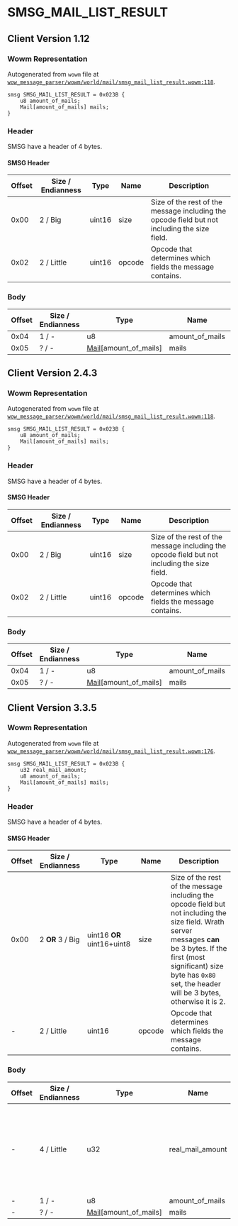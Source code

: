 # SMSG_MAIL_LIST_RESULT

## Client Version 1.12

### Wowm Representation

Autogenerated from `wowm` file at [`wow_message_parser/wowm/world/mail/smsg_mail_list_result.wowm:118`](https://github.com/gtker/wow_messages/tree/main/wow_message_parser/wowm/world/mail/smsg_mail_list_result.wowm#L118).
```rust,ignore
smsg SMSG_MAIL_LIST_RESULT = 0x023B {
    u8 amount_of_mails;
    Mail[amount_of_mails] mails;
}
```
### Header

SMSG have a header of 4 bytes.

#### SMSG Header

| Offset | Size / Endianness | Type   | Name   | Description |
| ------ | ----------------- | ------ | ------ | ----------- |
| 0x00   | 2 / Big           | uint16 | size   | Size of the rest of the message including the opcode field but not including the size field.|
| 0x02   | 2 / Little        | uint16 | opcode | Opcode that determines which fields the message contains.|

### Body

| Offset | Size / Endianness | Type | Name | Description | Comment |
| ------ | ----------------- | ---- | ---- | ----------- | ------- |
| 0x04 | 1 / - | u8 | amount_of_mails |  |  |
| 0x05 | ? / - | [Mail](mail.md)[amount_of_mails] | mails |  |  |

## Client Version 2.4.3

### Wowm Representation

Autogenerated from `wowm` file at [`wow_message_parser/wowm/world/mail/smsg_mail_list_result.wowm:118`](https://github.com/gtker/wow_messages/tree/main/wow_message_parser/wowm/world/mail/smsg_mail_list_result.wowm#L118).
```rust,ignore
smsg SMSG_MAIL_LIST_RESULT = 0x023B {
    u8 amount_of_mails;
    Mail[amount_of_mails] mails;
}
```
### Header

SMSG have a header of 4 bytes.

#### SMSG Header

| Offset | Size / Endianness | Type   | Name   | Description |
| ------ | ----------------- | ------ | ------ | ----------- |
| 0x00   | 2 / Big           | uint16 | size   | Size of the rest of the message including the opcode field but not including the size field.|
| 0x02   | 2 / Little        | uint16 | opcode | Opcode that determines which fields the message contains.|

### Body

| Offset | Size / Endianness | Type | Name | Description | Comment |
| ------ | ----------------- | ---- | ---- | ----------- | ------- |
| 0x04 | 1 / - | u8 | amount_of_mails |  |  |
| 0x05 | ? / - | [Mail](mail.md)[amount_of_mails] | mails |  |  |

## Client Version 3.3.5

### Wowm Representation

Autogenerated from `wowm` file at [`wow_message_parser/wowm/world/mail/smsg_mail_list_result.wowm:176`](https://github.com/gtker/wow_messages/tree/main/wow_message_parser/wowm/world/mail/smsg_mail_list_result.wowm#L176).
```rust,ignore
smsg SMSG_MAIL_LIST_RESULT = 0x023B {
    u32 real_mail_amount;
    u8 amount_of_mails;
    Mail[amount_of_mails] mails;
}
```
### Header

SMSG have a header of 4 bytes.

#### SMSG Header

| Offset | Size / Endianness | Type   | Name   | Description |
| ------ | ----------------- | ------ | ------ | ----------- |
| 0x00   | 2 **OR** 3 / Big           | uint16 **OR** uint16+uint8 | size | Size of the rest of the message including the opcode field but not including the size field. Wrath server messages **can** be 3 bytes. If the first (most significant) size byte has `0x80` set, the header will be 3 bytes, otherwise it is 2.|
| -      | 2 / Little| uint16 | opcode | Opcode that determines which fields the message contains. |

### Body

| Offset | Size / Endianness | Type | Name | Description | Comment |
| ------ | ----------------- | ---- | ---- | ----------- | ------- |
| - | 4 / Little | u32 | real_mail_amount |  | azerothcore: this will display warning about undelivered mail to player if realCount > mailsCount |
| - | 1 / - | u8 | amount_of_mails |  |  |
| - | ? / - | [Mail](mail.md)[amount_of_mails] | mails |  |  |

